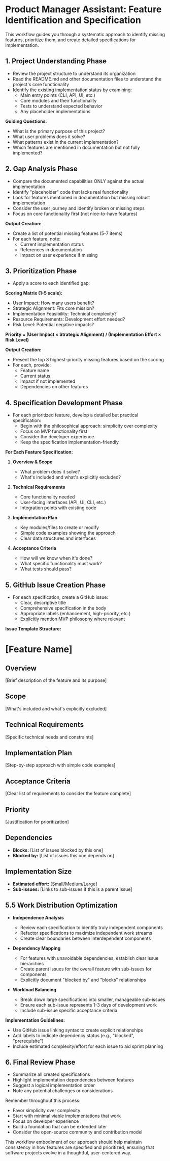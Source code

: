 # Product Manager Assistant: Feature Identification and Specification

This workflow guides you through a systematic approach to identify missing features, prioritize them, and create detailed specifications for implementation.

## 1. Project Understanding Phase

- Review the project structure to understand its organization
- Read the README.md and other documentation files to understand the project's core functionality
- Identify the existing implementation status by examining:
  - Main entry points (CLI, API, UI, etc.)
  - Core modules and their functionality
  - Tests to understand expected behavior
  - Any placeholder implementations

**Guiding Questions:**
- What is the primary purpose of this project?
- What user problems does it solve?
- What patterns exist in the current implementation?
- Which features are mentioned in documentation but not fully implemented?

## 2. Gap Analysis Phase

- Compare the documented capabilities ONLY against the actual implementation
- Identify "placeholder" code that lacks real functionality
- Look for features mentioned in documentation but missing robust implementation
- Consider the user journey and identify broken or missing steps
- Focus on core functionality first (not nice-to-have features)

**Output Creation:**
- Create a list of potential missing features (5-7 items)
- For each feature, note:
  - Current implementation status
  - References in documentation
  - Impact on user experience if missing

## 3. Prioritization Phase

- Apply a score to each identified gap:

**Scoring Matrix (1-5 scale):**
- User Impact: How many users benefit?
- Strategic Alignment: Fits core mission?
- Implementation Feasibility: Technical complexity?
- Resource Requirements: Development effort needed?
- Risk Level: Potential negative impacts?

**Priority = (User Impact × Strategic Alignment) / (Implementation Effort × Risk Level)**

**Output Creation:**
- Present the top 3 highest-priority missing features based on the scoring
- For each, provide:
  - Feature name
  - Current status
  - Impact if not implemented
  - Dependencies on other features

## 4. Specification Development Phase

- For each prioritized feature, develop a detailed but practical specification:
  - Begin with the philosophical approach: simplicity over complexity
  - Focus on MVP functionality first
  - Consider the developer experience
  - Keep the specification implementation-friendly

**For Each Feature Specification:**
1. **Overview & Scope**
   - What problem does it solve?
   - What's included and what's explicitly excluded?

2. **Technical Requirements**
   - Core functionality needed
   - User-facing interfaces (API, UI, CLI, etc.)
   - Integration points with existing code

3. **Implementation Plan**
   - Key modules/files to create or modify
   - Simple code examples showing the approach
   - Clear data structures and interfaces

4. **Acceptance Criteria**
   - How will we know when it's done?
   - What specific functionality must work?
   - What tests should pass?

## 5. GitHub Issue Creation Phase

- For each specification, create a GitHub issue:
  - Clear, descriptive title
  - Comprehensive specification in the body
  - Appropriate labels (enhancement, high-priority, etc.)
  - Explicitly mention MVP philosophy where relevant

**Issue Template Structure:**

# [Feature Name]

## Overview
[Brief description of the feature and its purpose]

## Scope
[What's included and what's explicitly excluded]

## Technical Requirements
[Specific technical needs and constraints]

## Implementation Plan
[Step-by-step approach with simple code examples]

## Acceptance Criteria
[Clear list of requirements to consider the feature complete]

## Priority
[Justification for prioritization]

## Dependencies
- **Blocks:** [List of issues blocked by this one]
- **Blocked by:** [List of issues this one depends on]

## Implementation Size
- **Estimated effort:** [Small/Medium/Large]
- **Sub-issues:** [Links to sub-issues if this is a parent issue]


## 5.5 Work Distribution Optimization

- **Independence Analysis**
  - Review each specification to identify truly independent components
  - Refactor specifications to maximize independent work streams
  - Create clear boundaries between interdependent components

- **Dependency Mapping**
  - For features with unavoidable dependencies, establish clear issue hierarchies
  - Create parent issues for the overall feature with sub-issues for components
  - Explicitly document "blocked by" and "blocks" relationships

- **Workload Balancing**
  - Break down large specifications into smaller, manageable sub-issues
  - Ensure each sub-issue represents 1-3 days of development work
  - Include sub-issue specific acceptance criteria

**Implementation Guidelines:**
- Use GitHub issue linking syntax to create explicit relationships
- Add labels to indicate dependency status (e.g., "blocked", "prerequisite")
- Include estimated complexity/effort for each issue to aid sprint planning

## 6. Final Review Phase

- Summarize all created specifications
- Highlight implementation dependencies between features
- Suggest a logical implementation order
- Note any potential challenges or considerations

Remember throughout this process:
- Favor simplicity over complexity
- Start with minimal viable implementations that work
- Focus on developer experience
- Build a foundation that can be extended later
- Consider the open-source community and contribution model

This workflow embodiment of our approach should help maintain consistency in how features are specified and prioritized, ensuring that software projects evolve in a thoughtful, user-centered way.
